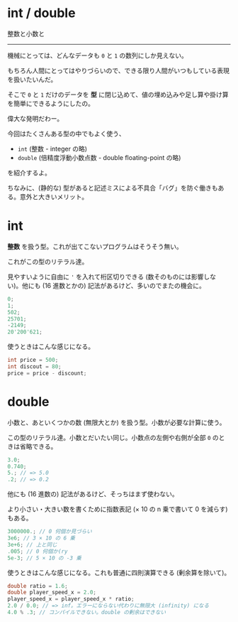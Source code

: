 # int / double

整数と小数と

---

機械にとっては、どんなデータも `0` と `1` の数列にしか見えない。

もちろん人間にとってはやりづらいので、できる限り人間がいつもしている表現を扱いたいんだ。


そこで `0` と `1` だけのデータを **型** に閉じ込めて、値の埋め込みや足し算や掛け算を簡単にできるようにしたの。

偉大な発明だわー。


今回はたくさんある型の中でもよく使う、

- `int` (整数 - integer の略)
- `double` (倍精度浮動小数点数 - double floating-point の略)

を紹介するよ。

ちなみに、(静的な) 型があると記述ミスによる不具合「バグ」を防ぐ働きもある。意外と大きいメリット。


# int

**整数** を扱う型。これが出てこないプログラムはそうそう無い。

これがこの型のリテラル達。

見やすいように自由に `'` を入れて桁区切りできる (数そのものには影響しない)。他にも (16 進数とかの) 記法があるけど、多いのでまたの機会に。

```cpp
0;
1;
502;
25701;
-2149;
20'200'621;
```

使うときはこんな感じになる。

```cpp
int price = 500;
int discout = 80;
price = price - discount;
```


# double

小数と、あといくつかの数 (無限大とか) を扱う型。小数が必要な計算に使う。

この型のリテラル達。小数とだいたい同じ。小数点の左側や右側が全部 `0` のときは省略できる。

```cpp
3.0;
0.740;
5.; // => 5.0
.2; // => 0.2
```

他にも (16 進数の) 記法があるけど、そっちはまず使わない。

より小さい・大きい数を書くために指数表記 (× 10 の n 乗で書いて 0 を減らす) もある。

```cpp
3000000.; // 0 何個か見づらい
3e6; // 3 × 10 の 6 乗
3e+6; // 上と同じ
.005; // 0 何個か(ry
5e-3; // 5 × 10 の -3 乗
```

使うときはこんな感じになる。これも普通に四則演算できる (剰余算を除いて)。

```cpp
double ratio = 1.6;
double player_speed_x = 2.0;
player_speed_x = player_speed_x * ratio;
2.0 / 0.0; // => inf。エラーにならない代わりに無限大 (infinity) になる
4.0 % .3; // コンパイルできない。double の剰余はできない
```
